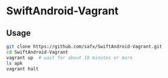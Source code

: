 # SwiftAndroid-Vagrant

## Usage

```bash
git clone https://github.com/safx/SwiftAndroid-Vagrant.git
cd SwiftAndroid-Vagrant
vagrant up  # wait for about 10 minutes or more
ls apk
vagrant halt
```
